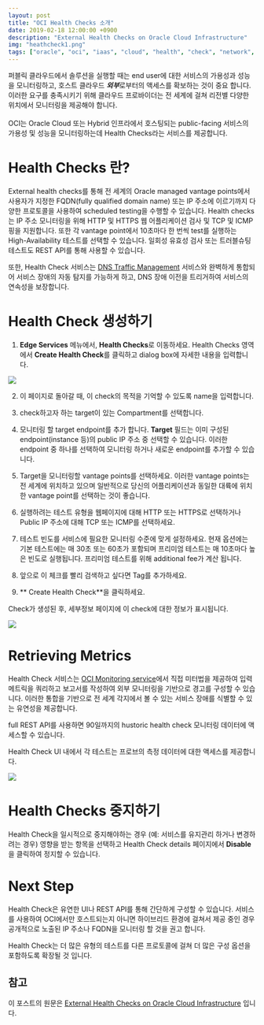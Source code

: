 ```yaml
---
layout: post
title: "OCI Health Checks 소개"
date: 2019-02-18 12:00:00 +0900
description: "External Health Checks on Oracle Cloud Infrastructure"
img: "heathcheck1.png"
tags: ["oracle", "oci", "iaas", "cloud", "health", "check", "network", "ping", "http", "multicloud","oracle cloud", "오라클 클라우드"] 
---
```


퍼블릭 클라우드에서 솔루션을 실행할 때는 end user에 대한 서비스의 가용성과 성능을 모니터링하고, 호스트 클라우드 ***외부***로부터의 액세스를 확보하는 것이 중요 합니다. 이러한 요구를 충족시키기 위해 클라우드 프로바이더는 전 세계에 걸쳐 리전별 다양한 위치에서 모니터링을 제공해야 합니다.
<br><br>
OCI는 Oracle Cloud 또는 Hybrid 인프라에서 호스팅되는 public-facing 서비스의 가용성 및 성능을 모니터링하는데 Health Checks라는 서비스를 제공합니다.


# Health Checks 란?

External health checks를 통해 전 세계의 Oracle managed vantage points에서 사용자가 지정한 FQDN(fully qualified domain name) 또는 IP 주소에 이르기까지 다양한 프로토콜을 사용하여 scheduled testing을 수행할 수 있습니다. Health checks는 IP 주소 모니터링을 위해 HTTP 및 HTTPS 웹 어플리케이션 검사 및 TCP 및 ICMP 핑을 지원합니다. 또한 각 vantage point에서 10초마다 한 번씩 test를 실행하는 High-Availability 테스트를 선택할 수 있습니다. 일회성 유효성 검사 또는 트러블슈팅 테스트도 REST API를 통해 사용할 수 있습니다.

또한, Health Check 서비스는 [DNS Traffic Management](https://docs.cloud.oracle.com/iaas/Content/DNS/Concepts/dnszonemanagement.htm) 서비스와 완벽하게 통합되어 서비스 장애의 자동 탐지를 가능하게 하고, DNS 장애 이전을 트리거하여 서비스의 연속성을 보장합니다.


# Health Check 생성하기

1. **Edge Services** 메뉴에서, **Health Checks**로 이동하세요. Health Checks 영역에서 **Create Health Check**를 클릭하고 dialog box에 자세한 내용을 입력합니다.

![]({{site.baseurl}}/assets/img/healthcheck2.png)

2. 이 페이지로 돌아갈 때, 이 check의 목적을 기억할 수 있도록 name을 입력합니다.

3. check하고자 하는 target이 있는 Compartment를 선택합니다.

4. 모니터링 할 target endpoint를 추가 합니다. **Target** 필드는 이미 구성된 endpoint(instance 등)의 public IP 주소 중 선택할 수 있습니다. 이러한 endpoint 중 하나를 선택하여 모니터링 하거나 새로운 endpoint를 추가할 수 있습니다.

5. Target을 모니터링할 vantage points를 선택하세요. 이러한 vantage points는 전 세계에 위치하고 있으며 일반적으로 당신의 어플리케이션과 동일한 대륙에 위치한 vantage point를 선택하는 것이 좋습니다.

6. 실행하려는 테스트 유형을 웹페이지에 대해 HTTP 또는 HTTPS로 선택하거나 Public IP 주소에 대해 TCP 또는 ICMP를 선택하세요.

7. 테스트 빈도를 서비스에 필요한 모니터링 수준에 맞게 설정하세요. 현재 옵션에는 기본 테스트에는 매 30초 또는 60초가 포함되며 프리미엄 테스트는 매 10초마다 높은 빈도로 실행됩니다. 프리미엄 테스트를 위해 additional fee가 계산 됩니다.

8. 앞으로 이 체크를 빨리 검색하고 싶다면 Tag를 추가하세요.

9. ** Create Health Check**을 클릭하세요.

Check가 생성된 후, 세부정보 페이지에 이 check에 대한 정보가 표시됩니다.

![]({{site.baseurl}}/assets/img/healthcheck4.png)


# Retrieving Metrics

Health Check 서비스는 [OCI Monitoring service](https://blogs.oracle.com/cloud-infrastructure/announcing-oracle-cloud-infrastructure-monitoring)에서 직접 미터법을 제공하여 입력 메트릭을 쿼리하고 보고서를 작성하여 외부 모니터링을 기반으로 경고를 구성할 수 있습니다. 이러한 통합을 기반으로 전 세계 각지에서 볼 수 있는 서비스 장애를 식별할 수 있는 유연성을 제공합니다.

full REST API를 사용하면 90일까지의 hustoric health check 모니터링 데이터에 액세스할 수 있습니다.

Health Check UI 내에서 각 테스트는 프로브의 측정 데이터에 대한 액세스를 제공합니다.

![]({{site.baseurl}}/assets/img/healthcheck3.png)


# Health Checks 중지하기

Health Check을 일시적으로 중지해야하는 경우 (예: 서비스를 유지관리 하거나 변경하려는 경우) 영향을 받는 항목을 선택하고 Health Check details 페이지에서 **Disable**을 클릭하여 정지할 수 있습니다.


# Next Step

Health Check은 유연한 UI나 REST API를 통해 간단하게 구성할 수 있습니다. 서비스를 사용하여 OCI에서만 호스트되는지 아니면 하이브리드 환경에 걸쳐서 제공 중인 경우 공개적으로 노출된 IP 주소나 FQDN을 모니터링 할 것을 권고 합니다.

Health Check는 더 많은 유형의 테스트를 다른 프로토콜에 걸쳐 더 많은 구성 옵션을 포함하도록 확장될 것 입니다.


## 참고

이 포스트의 원문은 [External Health Checks on Oracle Cloud Infrastructure](https://blogs.oracle.com/cloud-infrastructure/external-health-checks-on-oracle-cloud-infrastructure) 입니다.
